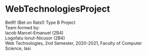# WebTechnologiesProject
BetR! (Bet on Rats!) Type B Project\
Team formed by:\
Iacob Marcel-Emanuel (2B4)\
Logofatu Ionut-Nicusor (2B4)\
Web Technologies, 2nd Semester, 2020-2021, Faculty of Computer Science, Iasi
